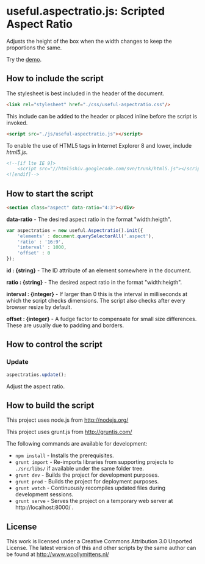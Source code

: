 # useful.aspectratio.js: Scripted Aspect Ratio

Adjusts the height of the box when the width changes to keep the proportions the same.

Try the <a href="http://www.woollymittens.nl/useful/default.php?url=useful-aspectratio">demo</a>.

## How to include the script

The stylesheet is best included in the header of the document.

```html
<link rel="stylesheet" href="./css/useful-aspectratio.css"/>
```

This include can be added to the header or placed inline before the script is invoked.

```html
<script src="./js/useful-aspectratio.js"></script>
```

To enable the use of HTML5 tags in Internet Explorer 8 and lower, include *html5.js*.

```html
<!--[if lte IE 9]>
	<script src="//html5shiv.googlecode.com/svn/trunk/html5.js"></script>
<![endif]-->
```

## How to start the script

```html
<section class="aspect" data-ratio="4:3"></div>
```

**data-ratio** - The desired aspect ratio in the format "width:heigth".

```javascript
var aspectratios = new useful.Aspectratio().init({
	'elements' : document.querySelectorAll('.aspect'),
	'ratio' : '16:9',
	'interval' : 1000,
	'offset' : 0
});
```

**id : {string}** - The ID attribute of an element somewhere in the document.

**ratio : {string}** - The desired aspect ratio in the format "width:heigth".

**interval : {integer}** - If larger than 0 this is the interval in milliseconds at which the script checks dimensions. The script also checks after every browser resize by default.

**offset : {integer}** - A fudge factor to compensate for small size differences. These are usually due to padding and borders.

## How to control the script

### Update

```javascript
aspectratios.update();
```

Adjust the aspect ratio.

## How to build the script

This project uses node.js from http://nodejs.org/

This project uses grunt.js from http://gruntjs.com/

The following commands are available for development:
+ `npm install` - Installs the prerequisites.
+ `grunt import` - Re-imports libraries from supporting projects to `./src/libs/` if available under the same folder tree.
+ `grunt dev` - Builds the project for development purposes.
+ `grunt prod` - Builds the project for deployment purposes.
+ `grunt watch` - Continuously recompiles updated files during development sessions.
+ `grunt serve` - Serves the project on a temporary web server at http://localhost:8000/ .

## License

This work is licensed under a Creative Commons Attribution 3.0 Unported License. The latest version of this and other scripts by the same author can be found at http://www.woollymittens.nl/
